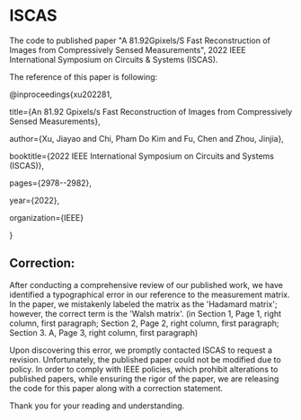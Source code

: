 # ISCAS
The code to published paper "A 81.92Gpixels/S Fast Reconstruction of Images from Compressively Sensed Measurements", 2022 IEEE International Symposium on Circuits &amp; Systems (ISCAS).

The reference of this paper is following:

@inproceedings{xu202281,

  title={An 81.92 Gpixels/s Fast Reconstruction of Images from Compressively Sensed Measurements},
  
  author={Xu, Jiayao and Chi, Pham Do Kim and Fu, Chen and Zhou, Jinjia},
  
  booktitle={2022 IEEE International Symposium on Circuits and Systems (ISCAS)},
  
  pages={2978--2982},
  
  year={2022},
  
  organization={IEEE}
  
}


## Correction:

After conducting a comprehensive review of our published work, we have identified a typographical error in our reference to the measurement matrix. In the paper, we mistakenly labeled the matrix as the 'Hadamard matrix'; however, the correct term is the 'Walsh matrix'. (in Section 1, Page 1, right column, first paragraph; Section 2, Page 2, right column, first paragraph; Section 3. A, Page 3, right column, first paragraph) 

Upon discovering this error, we promptly contacted ISCAS to request a revision. Unfortunately, the published paper could not be modified due to policy. 
In order to comply with IEEE policies, which prohibit alterations to published papers, while ensuring the rigor of the paper, we are releasing the code for this paper along with a correction statement.

Thank you for your reading and understanding.
